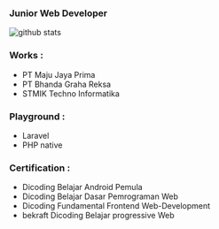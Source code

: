 ### Junior Web Developer

![github stats](https://github-readme-stats.vercel.app/api?username=farizal97&show_icons=true)

### Works : 
- PT Maju Jaya Prima
- PT Bhanda Graha Reksa
- STMIK Techno Informatika

### Playground :
- Laravel 
- PHP native

### Certification : 
- Dicoding Belajar Android Pemula
- Dicoding Belajar Dasar Pemrograman Web
- Dicoding Fundamental Frontend Web-Development
- bekraft Dicoding Belajar progressive Web 






